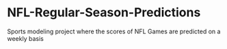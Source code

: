 # NFL-Regular-Season-Predictions
Sports modeling project where the scores of NFL Games are predicted on a weekly basis
